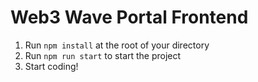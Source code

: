 # Web3 Wave Portal Frontend

1. Run `npm install` at the root of your directory
2. Run `npm run start` to start the project
3. Start coding!
